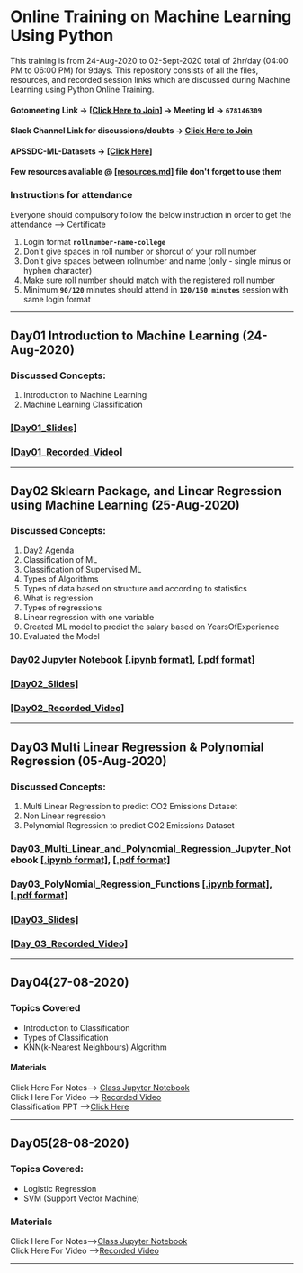 # Online Training on Machine Learning Using Python

This training is from 24-Aug-2020 to 02-Sept-2020 total of 2hr/day (04:00 PM to 06:00 PM)  for 9days. This repository consists of all the files, resources, and recorded session links which are discussed during Machine Learning using Python Online Training.

[//]: # (Check your details on gsheet same will be replicated on certificates by end of the day i.e. `25Aug2020` no further modifications are done if your details are missing update in last column  → [[GSheet]]https://docs.google.com/spreadsheets/d/1dfDtQHKMyEb9HIAtPauFXPWIG4wIYNk9SPPoujYJ00U/edit?usp=sharing)

#### Gotomeeting Link → [[Click Here to Join]](https://global.gotomeeting.com/join/678146309) → Meeting Id → `678146309`

#### Slack Channel Link for discussions/doubts → [Click Here to Join](https://join.slack.com/t/apssdc-community/shared_invite/zt-h4a5u6jk-s7CTfbuJCDz_aKMTveYZLA)

#### APSSDC-ML-Datasets → [[Click Here]](https://github.com/AP-State-Skill-Development-Corporation/Datasets)

#### Few resources avaliable @ [[resources.md]](resources.md) file don't forget to use them

### Instructions for attendance

Everyone should compulsory follow the below instruction in order to get the attendance --> Certificate

1. Login format **`rollnumber-name-college`**
2. Don't give spaces in roll number or shorcut of your roll number
3. Don't give spaces between rollnumber and name (only - single minus or hyphen character)
4. Make sure roll number should match with the registered roll number
5. Minimum **`90/120`** minutes should attend in **`120/150 minutes`** session with same login format

******************************
## Day01 Introduction to Machine Learning (24-Aug-2020)

### Discussed Concepts:

1. Introduction to Machine Learning
2. Machine Learning Classification

### [[Day01_Slides]](Day01_24Aug2020/Day01_Intro_to_Machine_Learning.pdf)
### [[Day01_Recorded_Video]](https://transcripts.gotomeeting.com/#/s/c27dedb4c3e485eb296b94e7a17a11ed8e7ba12f77f2a3bc650004d79ecb3f24)
**********************************************

## Day02 Sklearn Package, and Linear Regression using Machine Learning (25-Aug-2020)

### Discussed Concepts:

1. Day2 Agenda
2. Classification of ML
3. Classification of Supervised ML
4. Types of Algorithms
1. Types of data based on structure and according to statistics
1. What is regression
1. Types of regressions
1. Linear regression with one variable
1. Created ML model to predict the salary based on YearsOfExperience
1. Evaluated the Model

### Day02 Jupyter Notebook [[.ipynb format]](Day02_25Aug2020/Day02_25Aug2020_Linear_Regression.ipynb), [[.pdf format]](Day02_25Aug2020/Day02_25Aug2020_Linear_Regression.pdf)
### [[Day02_Slides]](Day02_25Aug2020/Linear_Regression.pdf)

### [[Day02_Recorded_Video]](https://transcripts.gotomeeting.com/#/s/249e208448c5482fba6f6d564be3ecb8629bcea156cb4bc9709ffa24a02a3236)
**********************************************

## Day03 Multi Linear Regression & Polynomial Regression (05-Aug-2020)
### Discussed Concepts:
1. Multi Linear Regression to predict CO2 Emissions Dataset
2. Non Linear regression
3. Polynomial Regression to predict CO2 Emissions Dataset

### Day03_Multi_Linear_and_Polynomial_Regression_Jupyter_Notebook [[.ipynb format]](Day03_26Aug2020/Multi_Linear_Regression_&_Polynomial_Regression.ipynb), [[.pdf format]](Day03_26Aug2020/Multi_Linear_Regression_&_Polynomial_Regression.pdf)
### Day03_PolyNomial_Regression_Functions [[.ipynb format]](Day03_26Aug2020/Non_Linear_Regression_Functions.ipynb), [[.pdf format]](Day03_26Aug2020/Non_Linear_Regression_Functions.pdf)

### [[Day03_Slides]](Day03_26Aug2020/Polynimial_Regression.pdf)
### [[Day_03_Recorded_Video]](https://transcripts.gotomeeting.com/#/s/385608977b44ca8ac4ec0f3bcedc20b18c9e556b1db0bb38e335b5c2331366a3)
-----------
## Day04(27-08-2020)

### Topics Covered
- Introduction to Classification
- Types of Classification
- KNN(k-Nearest Neighbours) Algorithm
#### Materials
Click Here For Notes--> [Class Jupyter Notebook](https://github.com/AP-State-Skill-Development-Corporation/Machine-Learning-Using-Python-EB3/blob/master/Day04-27Auguest2020/27-08-2020%20KNN%20Algorithm.ipynb)<br>
Click Here For Video --> [Recorded Video](https://transcripts.gotomeeting.com/#/s/3838fc10d46fc8803f8475da89e5e486c208b4674f8cb4200c82ee54bec9a398)<br>
Classification PPT -->[Click Here](https://github.com/AP-State-Skill-Development-Corporation/Machine-Learning-Using-Python-EB3/blob/master/Day04-27Auguest2020/Classification.pptx)<br>

--------------

## Day05(28-08-2020)

### Topics Covered:
- Logistic Regression
- SVM (Support Vector Machine)

### Materials
Click Here For Notes-->[Class Jupyter Notebook](https://github.com/AP-State-Skill-Development-Corporation/Machine-Learning-Using-Python-EB3/blob/master/Day05_28Aug2020/28-08-2020%20Day-5.ipynb)<br>
Click Here For Video -->[Recorded Video](https://transcripts.gotomeeting.com/#/s/84e34a25bbdfb4be551bb15820030222ac5aa5911102f1f88ddc2c7c534cd4ef)<br>

--------


